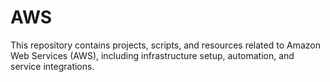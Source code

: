 # AWS
This repository contains projects, scripts, and resources related to Amazon Web Services (AWS), including infrastructure setup, automation, and service integrations.
